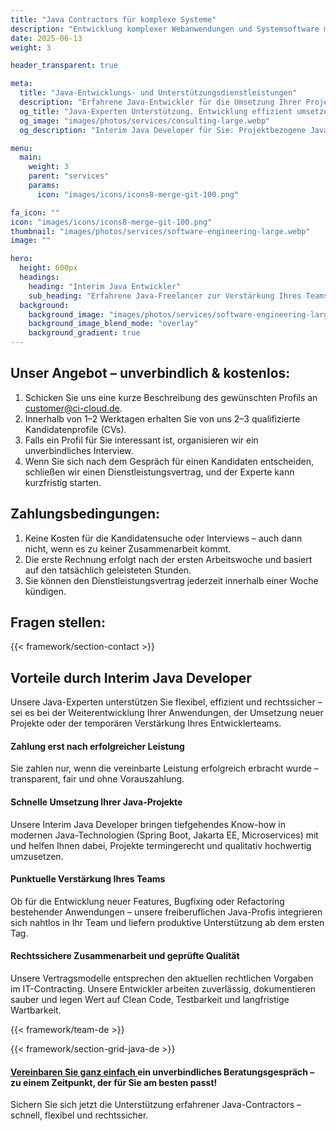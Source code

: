 ```yaml
---
title: "Java Contractors für komplexe Systeme"
description: "Entwicklung komplexer Webanwendungen und Systemsoftware mit erfahrenen Java-Experten."
date: 2025-06-13
weight: 3

header_transparent: true

meta: 
  title: "Java-Entwicklungs- und Unterstützungsdienstleistungen"
  description: "Erfahrene Java-Entwickler für die Umsetzung Ihrer Projekte oder als flexible Verstärkung Ihres Teams"
  og_title: "Java-Experten Unterstützung. Entwicklung effizient umsetzen"
  og_image: "images/photos/services/consulting-large.webp"
  og_description: "Interim Java Developer für Sie: Projektbezogene Java-Entwicklung mit erfahrenen Freiberuflern – schnell, flexibel und rechtssicher."

menu:
  main:
    weight: 3
    parent: "services"
    params:
      icon: "images/icons/icons8-merge-git-100.png"

fa_icon: ""
icon: "images/icons/icons8-merge-git-100.png"
thumbnail: "images/photos/services/software-engineering-large.webp"
image: ""

hero:
  height: 600px
  headings:
    heading: "Interim Java Entwickler"
    sub_heading: "Erfahrene Java-Freelancer zur Verstärkung Ihres Teams – schnell, flexibel, rechtssicher."
  background:
    background_image: "images/photos/services/software-engineering-large.webp"
    background_image_blend_mode: "overlay"
    background_gradient: true
---
```


## Unser Angebot – unverbindlich & kostenlos:
1. Schicken Sie uns eine kurze Beschreibung des gewünschten Profils an customer@ci-cloud.de.
2. Innerhalb von 1–2 Werktagen erhalten Sie von uns 2–3 qualifizierte Kandidatenprofile (CVs).
3. Falls ein Profil für Sie interessant ist, organisieren wir ein unverbindliches Interview.
4. Wenn Sie sich nach dem Gespräch für einen Kandidaten entscheiden, schließen wir einen Dienstleistungsvertrag, und der Experte kann kurzfristig starten.

## Zahlungsbedingungen:
1. Keine Kosten für die Kandidatensuche oder Interviews – auch dann nicht, wenn es zu keiner Zusammenarbeit kommt.
2. Die erste Rechnung erfolgt nach der ersten Arbeitswoche und basiert auf den tatsächlich geleisteten Stunden.
3. Sie können den Dienstleistungsvertrag jederzeit innerhalb einer Woche kündigen.

## Fragen stellen:
{{< framework/section-contact >}}

## Vorteile durch Interim Java Developer
Unsere Java-Experten unterstützen Sie flexibel, effizient und rechtssicher – sei es bei der Weiterentwicklung Ihrer Anwendungen, der Umsetzung neuer Projekte oder der temporären Verstärkung Ihres Entwicklerteams.

#### <i class="fas fa-check mr-1 primary-color"></i> Zahlung erst nach erfolgreicher Leistung
Sie zahlen nur, wenn die vereinbarte Leistung erfolgreich erbracht wurde – transparent, fair und ohne Vorauszahlung.
#### <i class="fas fa-check mr-1 primary-color"></i> Schnelle Umsetzung Ihrer Java-Projekte
Unsere Interim Java Developer bringen tiefgehendes Know-how in modernen Java-Technologien (Spring Boot, Jakarta EE, Microservices) mit und helfen Ihnen dabei, Projekte termingerecht und qualitativ hochwertig umzusetzen.
#### <i class="fas fa-check mr-1 primary-color"></i> Punktuelle Verstärkung Ihres Teams
Ob für die Entwicklung neuer Features, Bugfixing oder Refactoring bestehender Anwendungen – unsere freiberuflichen Java-Profis integrieren sich nahtlos in Ihr Team und liefern produktive Unterstützung ab dem ersten Tag.
#### <i class="fas fa-check mr-1 primary-color"></i> Rechtssichere Zusammenarbeit und geprüfte Qualität
Unsere Vertragsmodelle entsprechen den aktuellen rechtlichen Vorgaben im IT-Contracting. Unsere Entwickler arbeiten zuverlässig, dokumentieren sauber und legen Wert auf Clean Code, Testbarkeit und langfristige Wartbarkeit.

{{< framework/team-de >}}

{{< framework/section-grid-java-de >}}

#### <a href="https://calendly.com/customer-ci-cloud/cirro-cloud-consulting">Vereinbaren Sie ganz einfach </a> ein unverbindliches Beratungsgespräch – zu einem Zeitpunkt, der für Sie am besten passt!
Sichern Sie sich jetzt die Unterstützung erfahrener Java-Contractors – schnell, flexibel und rechtssicher.